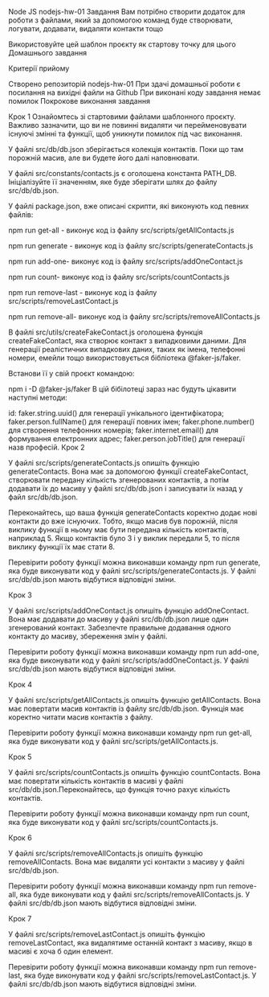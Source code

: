 Node JS nodejs-hw-01
Завдання
Вам потрібно створити додаток для роботи з файлами, який за допомогою команд буде створювати, логувати, додавати, видаляти контакти тощо

Використовуйте цей шаблон проєкту як стартову точку для цього Домашнього завдання

Критерії прийому

Створено репозиторій nodejs-hw-01
При здачі домашньої роботи є посилання на вихідні файли на Github
При виконані коду завдання немає помилок
Покрокове виконання завдання

Крок 1 Ознайомтесь зі стартовими файлами шаблонного проєкту. Важливо зазначити, що ви не повинні видаляти чи перейменовувати існуючі змінні та функції, щоб уникнути помилок під час виконання.

У файлі src/db/db.json зберігається колекція контактів. Поки що там порожній масив, але ви будете його далі наповнювати.

У файлі src/constants/contacts.js є оголошена константа PATH_DB. Ініціалізуйте її значенням, яке буде зберігати шлях до файлу src/db/db.json.

У файлі package.json, вже описані скрипти, які виконують код певних файлів:

npm run get-all - виконує код із файлу src/scripts/getAllContacts.js

npm run generate - виконує код із файлу src/scripts/generateContacts.js

npm run add-one- виконує код із файлу src/scripts/addOneContact.js

npm run count- виконує код із файлу src/scripts/countContacts.js

npm run remove-last - виконує код із файлу src/scripts/removeLastContact.js

npm run remove-all- виконує код із файлу src/scripts/removeAllContacts.js

В файлі src/utils/createFakeContact.js оголошена функція createFakeContact, яка створює контакт з випадковими даними. Для генерації реалістичних випадкових даних, таких як імена, телефонні номери, емейли тощо використовується бібліотека @faker-js/faker.

Встанови її у свій проєкт командою:

npm i -D @faker-js/faker
В цій бібілотеці зараз нас будуть цікавити наступні методи:

id: faker.string.uuid() для генерації унікального ідентифікатора;
faker.person.fullName() для генерації повних імен;
faker.phone.number() для створення телефонних номерів;
faker.internet.email() для формування електронних адрес;
faker.person.jobTitle() для генерації назв професій.
Крок 2

У файлі src/scripts/generateContacts.js опишіть функцію generateContacts. Вона має за допомогою функції createFakeContact, створювати передану кількість згенерованих контактів, а потім додавати їх до масиву у файлі src/db/db.json і записувати їх назад у файл src/db/db.json.

Переконайтесь, що ваша функція generateContacts коректно додає нові контакти до вже існуючих. Тобто, якщо масив був порожній, після виклику функції в ньому має бути передана кількість контактів, наприклад 5. Якщо контактів було 3 і у виклик передали 5, то після виклику функції їх має стати 8.

Перевірити роботу функції можна виконавши команду npm run generate, яка буде виконувати код у файлі src/scripts/generateContacts.js. У файлі src/db/db.json мають відбутися відповідні зміни.

Крок 3

У файлі src/scripts/addOneContact.js опишіть функцію addOneContact. Вона має додавати до масиву у файлі src/db/db.json лише один згенерований контакт. Забезпечте правильне додавання одного контакту до масиву, збереження змін у файлі.

Перевірити роботу функції можна виконавши команду npm run add-one, яка буде виконувати код у файлі src/scripts/addOneContact.js. У файлі src/db/db.json мають відбутися відповідні зміни.

Крок 4

У файлі src/scripts/getAllContacts.js опишіть функцію getAllContacts. Вона має повертати масив контактів із файлу src/db/db.json. Функція має коректно читати масив контактів з файлу.

Перевірити роботу функції можна виконавши команду npm run get-all, яка буде виконувати код у файлі src/scripts/getAllContacts.js.

Крок 5

У файлі src/scripts/countContacts.js опишіть функцію countContacts. Вона має повертати кількість контактів в масиві у файлі src/db/db.json.Переконайтесь, що функція точно рахує кількість контактів.

Перевірити роботу функції можна виконавши команду npm run count, яка буде виконувати код у файлі src/scripts/countContacts.js.

Крок 6

У файлі src/scripts/removeAllContacts.js опишіть функцію removeAllContacts. Вона має видаляти усі контакти з масиву у файлі src/db/db.json.

Перевірити роботу функції можна виконавши команду npm run remove-all, яка буде виконувати код у файлі src/scripts/removeAllContacts.js. У файлі src/db/db.json мають відбутися відповідні зміни.

Крок 7

У файлі src/scripts/removeLastContact.js опишіть функцію removeLastContact, яка видалятиме останній контакт з масиву, якщо в масиві є хоча б один елемент.

Перевірити роботу функції можна виконавши команду npm run remove-last, яка буде виконувати код у файлі src/scripts/removeLastContact.js. У файлі src/db/db.json мають відбутися відповідні зміни.
